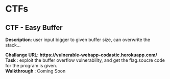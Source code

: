 <h1><centre>CTFs</centre></h1>

<h2> CTF - Easy Buffer </h2>
<p><b>Description</b>: user input bigger to given buffer size, can overwrite the stack... </p>
<b>Challange URL: https://vulnerable-webapp-codastic.herokuapp.com/</b><br>
<b> Task </b>: exploit the buffer overflow vulnerability, and get the flag.soucre code for the program is given.<br>
<b> Walkthrough </b>: Coming Soon <br> 
